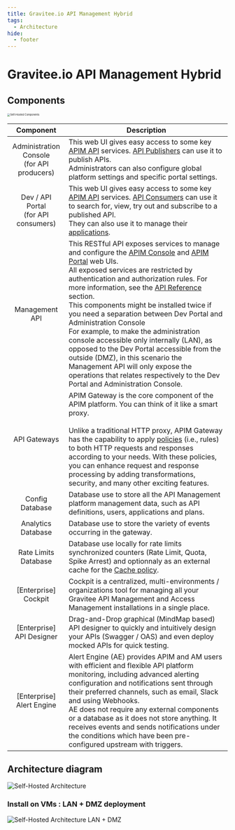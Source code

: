 ```yaml
---
title: Gravitee.io API Management Hybrid
tags:
  - Architecture
hide:
  - footer
---
```


# Gravitee.io API Management Hybrid

## Components

<img src="./../../../assets/gio-apim-self-hosted-components.svg" alt="Self-Hosted Components" style="display: block; margin-left: auto; margin-right: auto; zoom: 40%;" />

|                    Component                    | Description                                                  |
| :---------------------------------------------: | ------------------------------------------------------------ |
| Administration Console<br />(for API producers) | This web UI gives easy access to some key [APIM API](https://docs.gravitee.io/apim/3.x/apim_overview_components.html#gravitee-components-rest-api) services. [API Publishers](https://docs.gravitee.io/apim/3.x/apim_overview_concepts.html#gravitee-concepts-publisher) can use it to publish APIs.<br />Administrators can also configure global platform settings and specific portal settings. |
|    Dev / API Portal<br />(for API consumers)    | This web UI gives easy access to some key [APIM API](https://docs.gravitee.io/apim/3.x/apim_overview_components.html#gravitee-components-rest-api) services. [API Consumers](https://docs.gravitee.io/apim/3.x/apim_overview_concepts.html#gravitee-concepts-consumer) can use it to search for, view, try out and subscribe to a published API.<br />They can also use it to manage their [applications](https://docs.gravitee.io/apim/3.x/apim_overview_concepts.html#gravitee-concepts-application). |
|                 Management API                  | This RESTful API exposes services to manage and configure the [APIM Console](https://docs.gravitee.io/apim/3.x/apim_overview_components.html#gravitee-components-mgmt-ui) and [APIM Portal](https://docs.gravitee.io/apim/3.x/apim_overview_components.html#gravitee-components-portal-ui) web UIs.<br />All exposed services are restricted by authentication and authorization rules. For more information, see the [API Reference](https://docs.gravitee.io/apim/3.x/apim_installguide_rest_apis_documentation.html) section.<br> This components might be installed twice if you need a separation between Dev Portal and Administration Console <br/>For example, to make the administration console accessible only internally (LAN), as opposed to the Dev Portal accessible from the outside (DMZ), in this scenario the Management API will only expose the operations that relates respectively to the Dev Portal and Administration Console. |
|                  API Gateways                   | APIM Gateway is the core component of the APIM platform. You can think of it like a smart proxy.<br /><br />Unlike a traditional HTTP proxy, APIM Gateway has the capability to apply [policies](https://docs.gravitee.io/apim/3.x/apim_overview_plugins.html#gravitee-plugins-policies) (i.e., rules) to both HTTP requests and responses according to your needs. With these policies, you can enhance request and response processing by adding transformations, security, and many other exciting features. |
|                 Config Database                 | Database use to store all the API Management platform management data, such as API definitions, users, applications and plans. |
|               Analytics Database                | Database use to store the variety of events occurring in the gateway. |
|              Rate Limits Database               | Database use locally for rate limits synchronized counters (Rate Limit, Quota, Spike Arrest) and optionnaly as an external cache for the [Cache policy](https://docs.gravitee.io/apim/3.x/apim_resources_cache_redis.html#redis_cache_resource). |
|            [Enterprise]<br />Cockpit            | Cockpit is a centralized, multi-environments / organizations tool for managing all your Gravitee API Management and Access Management installations in a single place. |
|         [Enterprise]<br />API Designer          | Drag-and-Drop graphical (MindMap based) API designer to quickly and intuitively design your APIs (Swagger / OAS) and even deploy mocked APIs for quick testing. |
|         [Enterprise]<br />Alert Engine          | Alert Engine (AE) provides APIM and AM users with efficient and flexible API platform monitoring, including advanced alerting configuration and notifications sent through their preferred channels, such as email, Slack and using Webhooks.<br />AE does not require any external components or a database as it does not store anything. It receives events and sends notifications under the conditions which have been pre-configured upstream with triggers. |

## Architecture diagram

![Self-Hosted Architecture](./../../../assets/gio-apim-self-hosted-architecture.svg)

### Install on VMs : LAN + DMZ deployment

![Self-Hosted Architecture LAN + DMZ](./../../../assets/gio-apim-self-hosted-architecture-vms.svg)